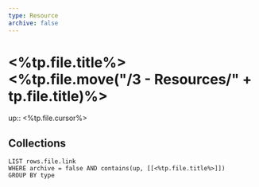 ```yaml
---
type: Resource
archive: false
---
```

# <%tp.file.title%><%tp.file.move("/3 - Resources/" + tp.file.title)%>
up:: <%tp.file.cursor%>

## Collections
```dataview
LIST rows.file.link
WHERE archive = false AND contains(up, [[<%tp.file.title%>]])
GROUP BY type
```